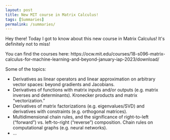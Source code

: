 ```yaml
---
layout: post
title: New MIT course in Matrix Calculus!
tags: [Summaries]
permalink: /summaries/
---
```


<p>Hey there! Today I got to know about this new course in Matrix Calculus! It's definitely not to miss!</p>
<p>You can find the courses here: https://ocw.mit.edu/courses/18-s096-matrix-calculus-for-machine-learning-and-beyond-january-iap-2023/download/ </p>
<p>Some of the topics:</p>
<ul>
  <li>Derivatives as linear operators and linear approximation on arbitrary vector spaces: beyond gradients and Jacobians.</li>
  <li>Derivatives of functions with matrix inputs and/or outputs (e.g. matrix inverses and determinants). Kronecker products and matrix “vectorization.”</li>
  <li>Derivatives of matrix factorizations (e.g. eigenvalues/SVD) and derivatives with constraints (e.g. orthogonal matrices).</li>
  <li>Multidimensional chain rules, and the significance of right-to-left (“forward”) vs. left-to-right (“reverse”) composition. Chain rules on computational graphs (e.g. neural networks).</li>
  <li>...</li>
</ul>
